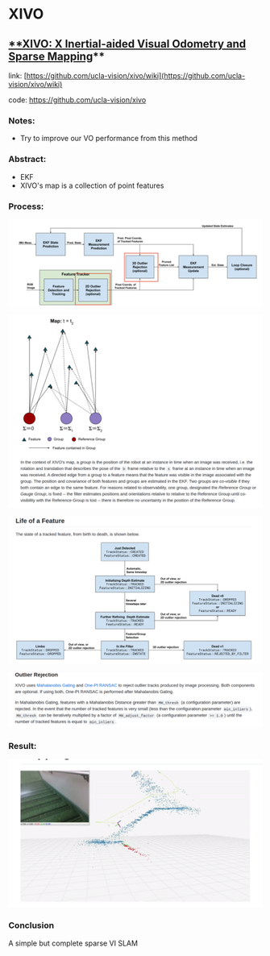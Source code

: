 # XIVO

## [**XIVO: X Inertial-aided Visual Odometry and Sparse Mapping](**[https://github.com/ucla-vision/xivo/wiki](https://github.com/ucla-vision/xivo/wiki)**)**

link: [https://github.com/ucla-vision/xivo/wiki](https://github.com/ucla-vision/xivo/wiki)

code: https://github.com/ucla-vision/xivo

### Notes:

- Try to improve our VO performance from this method

### Abstract:

- EKF
- XIVO's map is a collection of point features

### Process:

![Untitled](XIVO%208c8b0ac5a21847cc99f9e8d76684e946/Untitled.png)

![Untitled](XIVO%208c8b0ac5a21847cc99f9e8d76684e946/Untitled%201.png)

![Untitled](XIVO%208c8b0ac5a21847cc99f9e8d76684e946/Untitled%202.png)

![Untitled](XIVO%208c8b0ac5a21847cc99f9e8d76684e946/Untitled%203.png)

### Result:

![Untitled](XIVO%208c8b0ac5a21847cc99f9e8d76684e946/Untitled%204.png)

### Conclusion

A simple but complete sparse VI SLAM